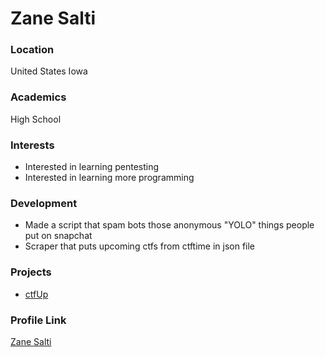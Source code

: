 # Zane Salti

### Location

United States Iowa

### Academics

High School

### Interests

- Interested in learning pentesting
- Interested in learning more programming

### Development

- Made a script that spam bots those anonymous "YOLO" things people put on snapchat
- Scraper that puts upcoming ctfs from ctftime in json file

### Projects

- [ctfUp](https://github.com/theCow61/ctfUp)

### Profile Link
[Zane Salti](https://github.com/theCow61)

